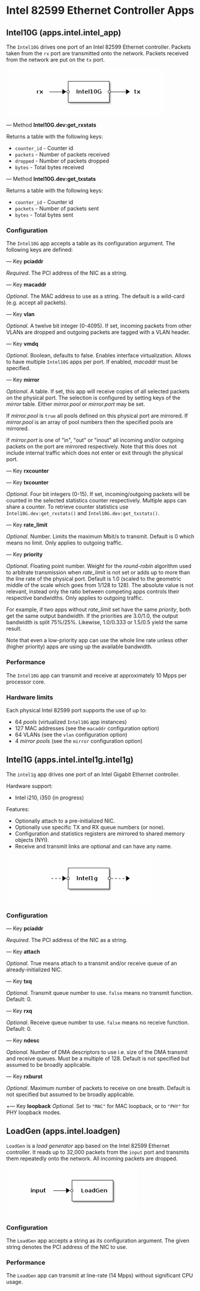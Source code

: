 # Intel 82599 Ethernet Controller Apps

## Intel10G (apps.intel.intel_app)

The `Intel10G` drives one port of an Intel 82599 Ethernet controller.
Packets taken from the `rx` port are transmitted onto the network.
Packets received from the network are put on the `tx` port.

![Intel10G](.images/Intel10G.png)

— Method **Intel10G.dev:get_rxstats**

Returns a table with the following keys:

* `counter_id` - Counter id
* `packets` - Number of packets received
* `dropped` - Number of packets dropped
* `bytes` - Total bytes received

— Method **Intel10G.dev:get_txstats**

Returns a table with the following keys:

* `counter_id` - Counter id
* `packets` - Number of packets sent
* `bytes` - Total bytes sent

### Configuration

The `Intel10G` app accepts a table as its configuration argument. The
following keys are defined:

— Key **pciaddr**

*Required*. The PCI address of the NIC as a string.

— Key **macaddr**

*Optional*. The MAC address to use as a string. The default is a
wild-card (e.g. accept all packets).

— Key **vlan**

*Optional*. A twelve bit integer (0-4095). If set, incoming packets from
other VLANs are dropped and outgoing packets are tagged with a VLAN
header.

— Key **vmdq**

*Optional*. Boolean, defaults to false. Enables interface
virtualization. Allows to have multiple `Intel10G` apps per port. If
enabled, *macaddr* must be specified.

— Key **mirror**

*Optional*. A table. If set, this app will receive copies of all selected
packets on the physical port. The selection is configured by setting keys
of the *mirror* table. Either *mirror.pool* or *mirror.port* may be set.

If *mirror.pool* is `true` all pools defined on this physical port are
mirrored. If *mirror.pool* is an array of pool numbers then the specified
pools are mirrored.

If *mirror.port* is one of "in", "out" or "inout" all incoming and/or
outgoing packets on the port are mirrored respectively.  Note that this
does not include internal traffic which does not enter or exit through
the physical port.

— Key **rxcounter**

— Key **txcounter**

*Optional*. Four bit integers (0-15). If set, incoming/outgoing packets
will be counted in the selected statistics counter respectively. Multiple
apps can share a counter. To retrieve counter statistics use
`Intel10G.dev:get_rxstats()` and `Intel10G.dev:get_txstats()`.

— Key **rate_limit**

*Optional*. Number. Limits the maximum Mbit/s to transmit. Default is 0
which means no limit. Only applies to outgoing traffic.

— Key **priority**

*Optional*. Floating point number. Weight for the *round-robin* algorithm
used to arbitrate transmission when *rate_limit* is not set or adds up to
more than the line rate of the physical port. Default is 1.0 (scaled to
the geometric middle of the scale which goes from 1/128 to 128). The
absolute value is not relevant, instead only the ratio between competing
apps controls their respective bandwidths. Only applies to outgoing
traffic.

For example, if two apps without *rate_limit* set have the same
*priority*, both get the same output bandwidth.  If the priorities are
3.0/1.0, the output bandwidth is split 75%/25%.  Likewise, 1.0/0.333 or
1.5/0.5 yield the same result.

Note that even a low-priority app can use the whole line rate unless other
(higher priority) apps are using up the available bandwidth.

### Performance

The `Intel10G` app can transmit and receive at approximately 10 Mpps per
processor core.

### Hardware limits

Each physical Intel 82599 port supports the use of up to:

* 64 *pools* (virtualized `Intel10G` app instances)
* 127 MAC addresses (see the `macaddr` configuration option)
* 64 VLANs (see the `vlan` configuration option)
* 4 *mirror pools* (see the `mirror` configuration option)

## Intel1G (apps.intel.intel1g.intel1g)

The `intel1g` app drives one port of an Intel Gigabit Ethernet
controller.

Hardware support:
- Intel i210, i350 (in progress)

Features:
- Optionally attach to a pre-initialized NIC.
- Optionally use specific TX and RX queue numbers (or none).
- Configuration and statistics registers are mirrored to shared memory objects (NYI).
- Receive and transmit links are optional and can have any name.

![Intel1g](.images/Intel1g.png)

### Configuration

— Key **pciaddr**

*Required*. The PCI address of the NIC as a string.

— Key **attach**

*Optional*. True means attach to a transmit and/or receive queue of an already-initialized NIC.

— Key **txq**

*Optional*. Transmit queue number to use. `false` means no transmit function. Default: 0.

— Key **rxq**

*Optional*. Receive queue number to use. `false` means no receive function. Default: 0.

— Key **ndesc**

*Optional*. Number of DMA descriptors to use i.e. size of the DMA
transmit and receive queues. Must be a multiple of 128. Default is not 
specified but assumed to be broadly applicable.

— Key **rxburst**

*Optional*. Maximum number of packets to receive on one
breath. Default is not specified but assumed to be broadly applicable.

+— Key **loopback**
*Optional*. Set to `"MAC"` for MAC loopback, or to `"PHY"` for PHY loopback modes.

## LoadGen (apps.intel.loadgen)

`LoadGen` is a *load generator* app based on the Intel 82599 Ethernet
controller. It reads up to 32,000 packets from the `input` port and
transmits them repeatedly onto the network. All incoming packets are
dropped.

![LoadGen](.images/LoadGen.png)

### Configuration

The `LoadGen` app accepts a string as its configuration argument. The
given string denotes the PCI address of the NIC to use.

### Performance

The `LoadGen` app can transmit at line-rate (14 Mpps) without significant
CPU usage.
